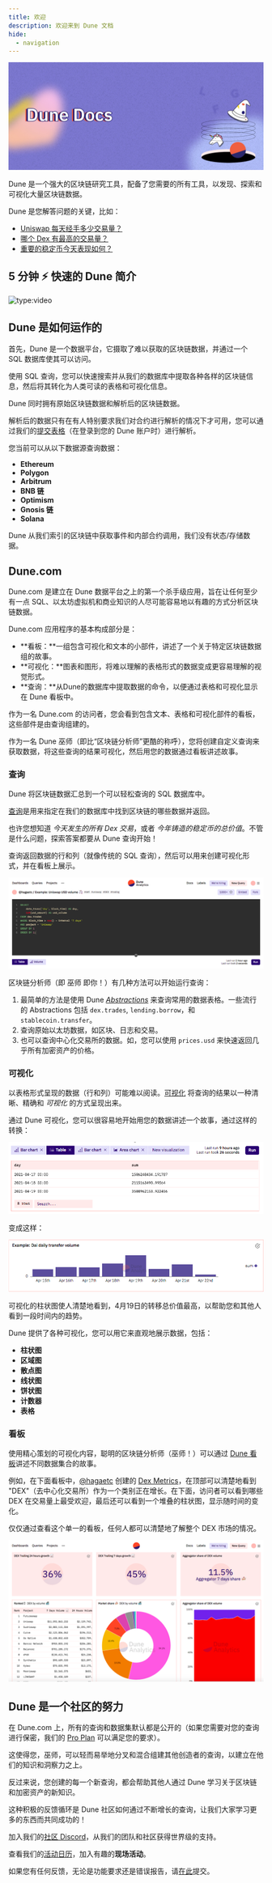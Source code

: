 ```yaml
---
title: 欢迎
description: 欢迎来到 Dune 文档
hide:
  - navigation
---
```


<style>
  .md-typeset h1,
  .md-content__button {
    display: none;
  }
  .md-header__topic{
    font-weight: bold;
  }
</style>

![Dune Docs cover](images/dune-docs-cover.jpg)

Dune 是一个强大的区块链研究工具，配备了您需要的所有工具，以发现、探索和可视化大量区块链数据。


 Dune 是您解答问题的关键，比如：

- [Uniswap 每天经手多少交易量？](https://dune.com/queries/3)
- [哪个 Dex 有最高的交易量？](https://dune.com/queries/1847)
- [重要的稳定币今天表现如何？](https://dune.com/hagaetc/stablecoins)

## 5 分钟 ⚡ 快速的 Dune 简介

![type:video](https://www.youtube.com/embed/S-cctFmR828)

## Dune 是如何运作的

首先，Dune 是一个数据平台，它摄取了难以获取的区块链数据，并通过一个 SQL 数据库使其可以访问。

使用 SQL 查询，您可以快速搜索并从我们的数据库中提取各种各样的区块链信息，然后将其转化为人类可读的表格和可视化信息。

Dune 同时拥有原始区块链数据和解析后的区块链数据。

解析后的数据只有在有人特别要求我们对合约进行解析的情况下才可用，您可以通过我们的[提交表格](https://dune.com/contracts/new)（在登录到您的 Dune 账户时）进行解析。

您当前可以从以下数据源查询数据：

- **Ethereum**
- **Polygon**
- **Arbitrum**
- **BNB 链**
- **Optimism**
- **Gnosis 链**
- **Solana**

Dune 从我们索引的区块链中获取事件和内部合约调用，我们没有状态/存储数据。

## Dune.com

Dune.com 是建立在 Dune 数据平台之上的第一个杀手级应用，旨在让任何至少有一点 SQL、以太坊虚拟机和商业知识的人尽可能容易地以有趣的方式分析区块链数据。

Dune.com 应用程序的基本构成部分是：

- **看板：**一组包含可视化和文本的小部件，讲述了一个关于特定区块链数据组的故事。
- **可视化：**图表和图形，将难以理解的表格形式的数据变成更容易理解的视觉形式。
- **查询：**从Dune的数据库中提取数据的命令，以便通过表格和可视化显示在 Dune 看板中。

作为一名 Dune.com 的访问者，您会看到包含文本、表格和可视化部件的看板，这些部件是由查询组建的。

作为一名 Dune 巫师（即比“区块链分析师”更酷的称呼），您将创建自定义查询来获取数据，将这些查询的结果可视化，然后用您的数据通过看板讲述故事。

### 查询

Dune 将区块链数据汇总到一个可以轻松查询的 SQL 数据库中。

[查询](features/queries/index.md)是用来指定在我们的数据库中找到区块链的哪些数据并返回。

也许您想知道 _今天发生的所有 Dex 交易_，或者 _今年铸造的稳定币的总价值_。不管是什么问题，探索答案都要从 Dune 查询开始！

查询返回数据的行和列（就像传统的 SQL 查询），然后可以用来创建可视化形式，并在看板上展示。

![SQL 查询——Uniswap USD 交易量](images/sql-query-uniswap-usd-volume.png)

区块链分析师（即 巫师 即你！）有几种方法可以开始运行查询：

1. 最简单的方法是使用 Dune [_Abstractions_](tables/abstractions.md) 来查询常用的数据表格。一些流行的 Abstractions 包括 `dex.trades`, `lending.borrow`，和 `stablecoin.transfer`。
2. 查询原始以太坊数据，如区块、日志和交易。
3. 也可以查询中心化交易所的数据。如，您可以使用 `prices.usd` 来快速返回几乎所有加密资产的价格。

### 可视化

以表格形式呈现的数据（行和列）可能难以阅读。[可视化](features/visualizations/index.md) 将查询的结果以一种清晰、精确和 _可视化_ 的方式呈现出来。

通过 Dune 可视化，您可以很容易地开始用您的数据讲述一个故事，通过这样的转换：

![Table chart](images/table-chart.png)

变成这样：

![Bar chart](images/bar-chart.png)

可视化的柱状图使人清楚地看到，4月19日的转移总价值最高，以帮助您和其他人看到一段时间内的趋势。

Dune 提供了各种可视化，您可以用它来直观地展示数据，包括：

- **柱状图**
- **区域图**
- **散点图**
- **线状图**
- **饼状图**
- **计数器**
- **表格**

### 看板

使用精心策划的可视化内容，聪明的区块链分析师（巫师！）可以通过 [Dune 看板](features/dashboards.md)讲述不同数据集合的故事。

例如，在下面看板中，[@hagaetc](https://dune.com/hagaetc) 创建的 [Dex Metrics](https://dune.com/hagaetc/dex-metrics)，在顶部可以清楚地看到 "DEX"（去中心化交易所）作为一个类别正在增长。在下面，访问者可以看到哪些 DEX 在交易量上最受欢迎，最后还可以看到一个堆叠的柱状图，显示随时间的变化。

仅仅通过查看这个单一的看板，任何人都可以清楚地了解整个 DEX 市场的情况。

![Dashboard](images/dashboard.png)

## Dune 是一个社区的努力

在 Dune.com 上，所有的查询和数据集默认都是公开的（如果您需要对您的查询进行保密，我们的 [Pro Plan](https://dune.com/pricing) 可以满足您的要求）。

这使得您，巫师，可以轻而易举地分叉和混合组建其他创造者的查询，以建立在他们的知识和洞察力之上。

反过来说，您创建的每一个新查询，都会帮助其他人通过 Dune 学习关于区块链和加密资产的新知识。

这种积极的反馈循环是 Dune 社区如何通过不断增长的查询，让我们大家学习更多的东西而共同成功的！

加入我们的[社区 Discord](https://discord.gg/BJBHFR6sdy)，从我们的团队和社区获得世界级的支持。

查看我们的[活动日历](resources/events.md)，加入有趣的**现场活动**。

如果您有任何反馈，无论是功能要求还是错误报告，请[在此](https://feedback.dune.com)提交。

